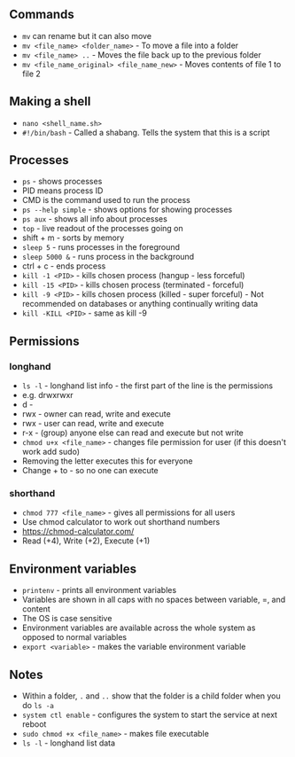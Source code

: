 
## Commands

- `mv` can rename but it can also move
- `mv <file_name> <folder_name>` - To move a file into a folder
- `mv <file_name> ..` - Moves the file back up to the previous folder
- `mv <file_name_original> <file_name_new>` - Moves contents of file 1 to file 2

## Making a shell

- `nano <shell_name.sh>`
- `#!/bin/bash` - Called a shabang. Tells the system that this is a script

## Processes

- `ps` - shows processes
- PID means process ID
- CMD is the command used to run the process
- `ps --help simple` - shows options for showing processes
- `ps aux` - shows all info about processes
- `top` - live readout of the processes going on
- shift + m - sorts by memory
- `sleep 5` - runs processes in the foreground
- `sleep 5000 &` - runs process in the background
- ctrl + c - ends process
- `kill -1 <PID>` - kills chosen process (hangup - less forceful)
- `kill -15 <PID>` - kills chosen process (terminated - forceful)
- `kill -9 <PID>` - kills chosen process (killed - super forceful) - Not recommended on databases or anything continually writing data
- `kill -KILL <PID>` - same as kill -9

## Permissions

### longhand

- `ls -l` - longhand list info - the first part of the line is the permissions
- e.g. drwxrwxr
- d - 
- rwx - owner can read, write and execute
- rwx - user can read, write and execute
- r-x - (group) anyone else can read and execute but not write
- `chmod u+x <file_name>` - changes file permission for user (if this doesn't work add sudo)
- Removing the letter executes this for everyone
- Change + to - so no one can execute

### shorthand

- `chmod 777 <file_name>` - gives all permissions for all users
- Use chmod calculator to work out shorthand numbers
- https://chmod-calculator.com/
- Read (+4), Write (+2), Execute (+1)

## Environment variables

- `printenv` - prints all environment variables
- Variables are shown in all caps with no spaces between variable, =, and content
- The OS is case sensitive
- Environment variables are available across the whole system as opposed to normal variables
- `export <variable>` - makes the variable environment variable

## Notes

- Within a folder, `.` and `..` show that the folder is a child folder when you do `ls -a`
- `system ctl enable` - configures the system to start the service at next reboot
- `sudo chmod +x <file_name>` - makes file executable
- `ls -l` - longhand list data